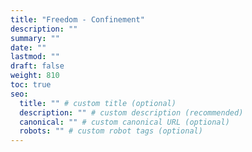 ```yaml
---
title: "Freedom - Confinement"
description: ""
summary: ""
date: ""
lastmod: ""
draft: false
weight: 810
toc: true
seo:
  title: "" # custom title (optional)
  description: "" # custom description (recommended)
  canonical: "" # custom canonical URL (optional)
  robots: "" # custom robot tags (optional)
---
```


